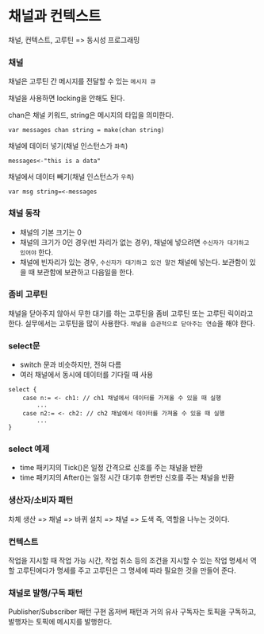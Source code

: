 # 채널과 컨텍스트
채널, 컨텍스트, 고루틴 => 동시성 프로그래밍

### 채널
채널은 고루틴 간 메시지를 전달할 수 있는 `메시지 큐`  

채널을 사용하면 locking을 안해도 된다. 

chan은 채널 키워드, string은 메시지의 타입을 의미한다. 
```
var messages chan string = make(chan string)
```

채널에 데이터 넣기(채널 인스턴스가 `좌측`) 
```
messages<-"this is a data"
```

채널에서 데이터 빼기(채널 인스턴스가 `우측`) 
```
var msg string=<-messages
```

### 채널 동작 
- 채널의 기본 크기는 0
- 채널의 크기가 0인 경우(빈 자리가 없는 경우), 채널에 넣으려면 `수신자가 대기하고 있어야` 한다. 
- 채널에 빈자리가 있는 경우, `수신자가 대기하고 있건 말건` 채널에 넣는다. 
보관함이 있을 때 보관함에 보관하고 다음일을 한다. 


### 좀비 고루틴
채널을 닫아주지 않아서 무한 대기를 하는 고루틴을 좀비 고루틴 또는 고루틴 릭이라고 한다. 
실무에서는 고루틴을 많이 사용한다. 
`채널을 습관적으로 닫아주는 연습`을 해야 한다.


### select문
- switch 문과 비슷하지만, 전혀 다름
- 여러 채널에서 동시에 데이터를 기다릴 때 사용
```
select {
    case n:= <- ch1: // ch1 채널에서 데이터를 가져올 수 있을 때 실행 
        ...
    case n2:= <- ch2: // ch2 채널에서 데이터를 가져올 수 있을 때 실행 
        ...
}

```

### select 예제 
- time 패키지의 Tick()은 일정 간격으로 신호를 주는 채널을 반환
- time 패키지의 After()는 일정 시간 대기후 한번만 신호를 주는 채널을 반환 

### 생산자/소비자 패턴
차체 생산 => 채널 => 바퀴 설치 => 채널 => 도색 
즉, 역할을 나누는 것이다. 


### 컨텍스트
작업을 지시할 때 작업 가능 시간, 작업 취소 등의 조건을 지시할 수 있는 작업 명세서 역할 
고루틴에다가 명세를 주고 고루틴은 그 명세에 따라 필요한 것을 만들어 준다. 

### 채널로 발행/구독 패턴
Publisher/Subscriber 패턴 구현
옵저버 패턴과 거의 유사 
구독자는 토픽을 구독하고, 
발행자는 토픽에 메시지를 발행한다. 
